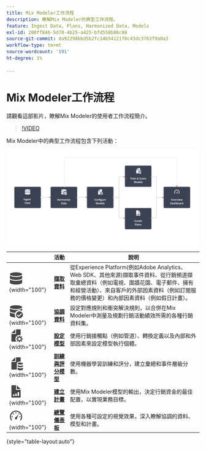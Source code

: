 ```yaml
---
title: Mix Modeler工作流程
description: 瞭解Mix Modeler的典型工作流程。
feature: Ingest Data, Plans, Harmonized Data, Models
exl-id: 200ff846-5d78-4b25-a425-bfd558b88c88
source-git-commit: da92298bbd5b2fc14b54121f0c43dc3763f9a0a3
workflow-type: tm+mt
source-wordcount: '191'
ht-degree: 1%

---
```


# Mix Modeler工作流程

請觀看這部影片，瞭解Mix Modeler的使用者工作流程簡介。

>[!VIDEO](https://video.tv.adobe.com/v/3424854/?learn=on)


Mix Modeler中的典型工作流程包含下列活動：

![替代文字](/help/assets/ApplicationWorkflow.svg)

|  | 活動 | 說明 |
|---|---|---|
| ![資料](/help/assets/icons/Data.svg){width="100"} | [**擷取資料**](../ingest-data/overview.md) | 從Experience Platform(例如Adobe Analytics、Web SDK、其他來源)擷取事件資料、從行銷頻道擷取彙總資料（例如電視、圍牆花園、電子郵件、擁有和經營活動）、來自客戶的外部因素資料（例如訂閱服務的價格變更）和內部因素資料（例如假日計畫）。 |
| ![資料檢查](/help/assets/icons/DataCheck.svg){width="100"} | [**協調資料**](../harmonize-data/overview.md) | 設定對應規則和衝突解決規則，以合併在Mix Modeler中測量及規劃行銷活動績效所需的各種行銷資料集。 |
| ![檔案設定](/help/assets/icons/FileGear.svg){width="100"} | [**設定模型**](../models/create.md) | 使用行銷接觸點（例如管道）、轉換定義以及內部和外部因素來設定模型執行個體。 |
| ![檔案資料](/help/assets/icons/FileData.svg){width="100"} | [**訓練與評分模型**](../models/overview.md) | 使用機器學習訓練和評分，建立彙總和事件層級分數。 |
| ![檔案圖表](/help/assets/icons/FileChart.svg){width="100"} | [**建立計畫**](../plans/overview.md) | 使用Mix Modeler模型的輸出，決定行銷資金的最佳配置，以實現業務目標。 |
| ![儀表板](/help/assets/icons/Dashboard.svg){width="100"} | [**總覽儀表板**](../dashboard/overview.md) | 使用各種可設定的視覺效果，深入瞭解協調的資料、模型和計畫。 |

{style="table-layout:auto"}

<!---
The detailed data-oriented flowchart below illustrates how:

* harmonized data is based on:

  * experience event data (originating from Analytics source connector, collected through Experience Platform SDKs and APIs, ingested through source connectors, or using streaming ingestion),
  * aggregate or summary data from walled gardens (like Facebook, YouTube), traffic sources, or offline advertising data, and 
  * definitions of harmonized fields and dataset rules.

* a model is based on:

  * the conversion and marketing touchpoint definitions resulting from the harmonized data and 
  * non-marketing aggregate or summary data containing internal or external factors.

* mult-touch attribution event scores can potentially be fed back into Experience Platform data lake for use in subsequent model configuration, training and scoring.

![Comprehensive workflow](/help/assets/comprehensive-workflow.svg)

-->
